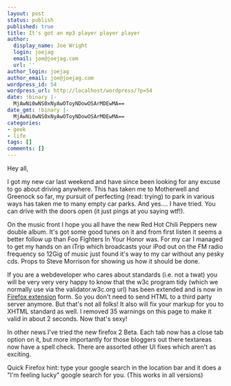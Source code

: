 ```yaml
---
layout: post
status: publish
published: true
title: It's got an mp3 player player player
author:
  display_name: Joe Wright
  login: joejag
  email: joe@joejag.com
  url: ''
author_login: joejag
author_email: joe@joejag.com
wordpress_id: 54
wordpress_url: http://localhost/wordpress/?p=54
date: !binary |-
  MjAwNi0wNS0xNyAwOToyNDowOSArMDEwMA==
date_gmt: !binary |-
  MjAwNi0wNS0xNyAwOToyNDowOSArMDEwMA==
categories:
- geek
- life
tags: []
comments: []
---
```

<p>Hey all,</p>
<p>I got my new car last weekend and have since been looking for any excuse to go about driving anywhere.  This has taken me to Motherwell and Greenock so far, my pursuit of perfecting (read: trying) to park in various ways has taken me to many empty car parks.  And yes.... I have tried.  You can drive with the doors open (it just pings at you saying wtf!).</p>
<p>On the music front I hope you all have the new Red Hot Chili Peppers new double album.  It's got some good tunes on it and from first listen it seems a better follow up than Foo Fighters In Your Honor was.  For my car I managed to get my hands on an iTrip which broadcasts your iPod out on the FM radio frequency so 12Gig of music just found it's way to my car without any pesky cds.  Props to Steve Morrison for showing us how it should be done.</p>
<p>If you are a webdeveloper who cares about standards (i.e. not a twat) you will be very very very happy to know that the w3c program tidy (which we normally use via the validator.w3c.org url) has been extended and is now in <a href="https://addons.mozilla.org/firefox/249/">Firefox extension</a> form.  So you don't need to send HTML to a third party server anymore.  But that's not all folks!  It also will fix your markup for you to XHTML standard as well.  I removed 35 warnings on this page to make it valid in about 2 seconds.  Now that's sexy!</p>
<p>In other news I've tried the new firefox 2 Beta.  Each tab now has a close tab option on it, but more importantly for those bloggers out there textareas now have a spell check.  There are assorted other UI fixes which aren't as exciting.  </p>
<p>Quick Firefox hint:  type your google search in the location bar and it does a "I'm feeling lucky" google search for you. (This works in all versions)</p>
